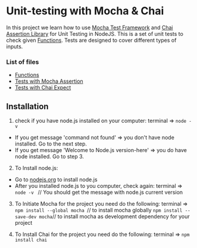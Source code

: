 # Unit-testing with Mocha & Chai

In this project we learn how to use [Mocha Test Framework](https://mochajs.org/) and [Chai Assertion Library](https://www.chaijs.com/) for Unit Testing in NodeJS. 
This is a set of unit tests to check given [Functions](index.js). Tests are designed to cover different types of inputs.

### List of files
* [Functions](index.js)
* [Tests with Mocha Assertion](test/index.spec.js)
* [Tests with Chai Expect](test/chai-index.spec.js)


## Installation
1) check if you have node.js installed on your computer: 
terminal => `node -v`

+ If you get message 'command not found' => you don't have node installed. Go to the next step.
+ If you get message 'Welcome to Node.js version-here' => you do have node installed. Go to step 3.

2) To Install node.js:
+ Go to [nodejs.org](https://nodejs.org/en/) to install node.js
+ After you installed node.js to you computer, check again: 
terminal => `node -v ` // You should get the message with node.js current version

3) To Initiate Mocha for the project you need do the following:
terminal => `npm install --global mocha `// to install mocha globally
            `npm install --save-dev mocha`// to install mocha as development dependency for your project 

4) To Install Chai for the project you need do the following:
terminal => `npm install chai`
